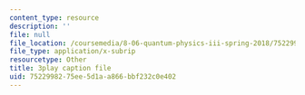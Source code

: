```yaml
---
content_type: resource
description: ''
file: null
file_location: /coursemedia/8-06-quantum-physics-iii-spring-2018/7522998275ee5d1aa866bbf232c0e402_a4Qtf5D0rso.vtt
file_type: application/x-subrip
resourcetype: Other
title: 3play caption file
uid: 75229982-75ee-5d1a-a866-bbf232c0e402
---
```


